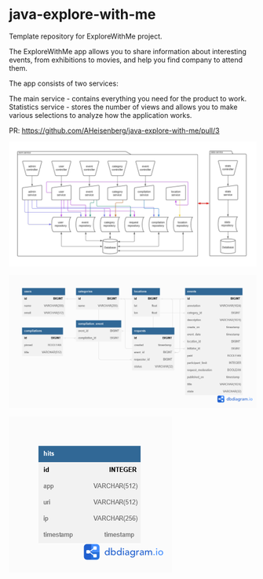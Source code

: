 # java-explore-with-me
Template repository for ExploreWithMe project.

The ExploreWithMe app allows you to share information about interesting events, from exhibitions to movies, and help you find company to attend them.

The app consists of two services:

The main service - contains everything you need for the product to work.
Statistics service - stores the number of views and allows you to make various selections to analyze how the application works.

PR: https://github.com/AHeisenberg/java-explore-with-me/pull/3

![Service architecture](/architecture.jpg)

![Main service database](/er-ewm-service.png)

![Statistics service database](/er-stats-service.png)